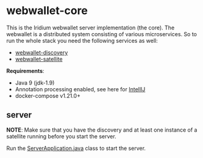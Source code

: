 # webwallet-core

This is the Iridium webwallet server implementation (the core). The webwallet is a distributed system consisting of various microservices. So to run the whole stack you need the following services as well:

- [webwallet-discovery](https://github.com/iridiumdev/webwallet-discovery)
- [webwallet-satellite](https://github.com/iridiumdev/webwallet-satellite)


**Requirements**: 
- Java 9 (jdk-1.9)
- Annotation processing enabled, see here for [IntellIJ](https://stackoverflow.com/questions/44452482/enable-annotation-processors-by-default)
- docker-compose v1.21.0+


## server
**NOTE**: Make sure that you have the discovery and at least one instance of a satellite running before you start the server.

Run the [ServerApplication.java](server/src/main/java/cash/ird/webwallet/server/ServerApplication.java) class to start the server.



